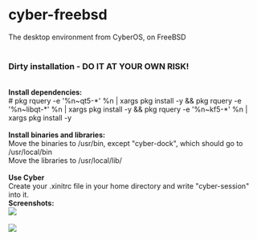# cyber-freebsd
The desktop environment from CyberOS, on FreeBSD<br><br>
<h3>Dirty installation - DO IT AT YOUR OWN RISK!</h3><br>
<b>Install dependencies:</b><br>
# pkg rquery -e '%n~qt5-*' %n | xargs pkg install -y && pkg rquery -e '%n~libqt-*' %n | xargs pkg install -y && pkg rquery -e '%n~kf5-*' %n | xargs pkg install -y<br>
<br>
<b>Install binaries and libraries:</b><br>
Move the binaries to /usr/bin, except "cyber-dock", which should go to /usr/local/bin<br>
Move the libraries to /usr/local/lib/<br>
<br>
<b>Use Cyber</b><br>
Create your .xinitrc file in your home directory and write "cyber-session" into it.<br>
<b>Screenshots:</b>
<br>
<img src="https://media.discordapp.net/attachments/727023752348434436/1048886476173234237/2022-12-04-110004_1920x1080_scrot.png?width=1015&height=571"></img><br><br>
<img src="https://media.discordapp.net/attachments/727023752348434436/1048886646998843472/2022-12-04-110055_1920x1080_scrot.png?width=1015&height=571"></img>
